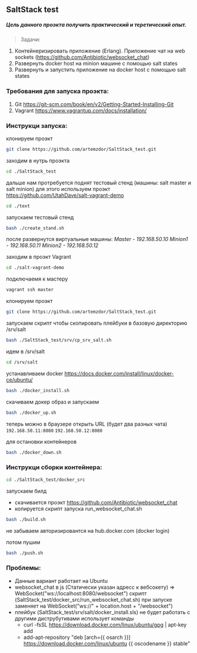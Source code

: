## SaltStack test

##### Цель данного проэкта получить практический и теретический опыт.

> Задачи:
1.    Контейнеризировать приложение (Erlang). 
      Приложение чат на web sockets (https://github.com/Antibiotic/websocket_chat) 
2.    Развернуть docker host на minion машине с помощью salt states
3.    Развернуть и запустить приложение на docker host с помощью salt states

### Требования для запуска проэкта:
1. Git 		https://git-scm.com/book/en/v2/Getting-Started-Installing-Git
2. Vagrant 	https://www.vagrantup.com/docs/installation/

### Инструкци запуска:

клонируем проэкт
```bash
git clone https://github.com/artemzdor/SaltStack_test.git
```

заходим в нутрь проэкта
```bash
cd ./SaltStack_test
```

дальше нам протребуется поднят тестовый стенд (машины: salt master и salt minion)
для этого используем проэкт https://github.com/UtahDave/salt-vagrant-demo

```bash
cd ./text
```
запускаем тестовый стенд
```bash
bash ./create_stand.sh
```

после развернутся виртуальные машины:
*Master  - 192.168.50.10
Minion1 - 192.168.50.11
Minion2 - 192.168.50.12*

заходим в проэкт Vagrant 
```bash
cd ./salt-vagrant-demo
```

подключаемя к мастеру

```bash
vagrant ssh master
```

клонируем проэкт
```bash
git clone https://github.com/artemzdor/SaltStack_test.git
```

запускаем скрипт чтобы скопировать плейбуки в базовую директорию /srv/salt
```bash
bash ./SaltStack_test/srv/cp_srv_salt.sh
```

идем в /srv/salt

```bash
cd /srv/salt
```

устанавливаем docker https://docs.docker.com/install/linux/docker-ce/ubuntu/
```bash
bash ./docker_install.sh
```

скачиваем докер образ и запускаем
```bash
bash ./docker_up.sh
```

теперь можно в браузере открыть URL (будет два разных чата)
`192.168.50.11:8080`
`192.168.50.12:8080`

для остановки контейнеров
```bash
bash ./docker_down.sh
```

### Инструкци сборки контейнера:

```bash
cd ./SaltStack_test/docker_src
```

запускаем билд
 - скачивается проэкт https://github.com/Antibiotic/websocket_chat
 - копируется скрипт запуска run_websocket_chat.sh
 
```bash
bash ./build.sh
```

не забываем авторизировантся на hub.docker.com (docker login)

потом пушим
```bash
bash ./push.sh
```

### Проблемы:
 - Данные вариант работает на Ubuntu
 - websocket_chat в js (Статически указан адресс к вебсокету) => WebSocket("ws://localhost:8080/websocket")
   скрипт (SaltStack_test/docker_src/run_websocket_chat.sh) 
   при запуске заменяет на WebSocket("ws://" + location.host + "/websocket")
 - плейбук (SaltStack_test/srv/salt/docker_install.sls) не будет работать с другими диструбутивами 
   использует команды 
     - curl -fsSL https://download.docker.com/linux/ubuntu/gpg | apt-key add
	 - add-apt-repository "deb [arch={{ osarch }}] https://download.docker.com/linux/ubuntu {{ oscodename }} stable"
